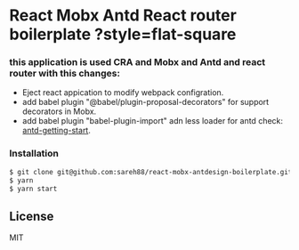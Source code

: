 # React Mobx Antd React router boilerplate ?style=flat-square

### this application is used CRA and Mobx and Antd and react router with this changes:

- Eject react appication to modify webpack configration.
- add babel plugin "@babel/plugin-proposal-decorators" for support decorators in Mobx.
- add babel plugin "babel-plugin-import" adn less loader for antd check: [antd-getting-start].

### Installation

```sh
$ git clone git@github.com:sareh88/react-mobx-antdesign-boilerplate.git
$ yarn
$ yarn start
```

## License

MIT

[antd-getting-start]: https://ant.design/docs/react/getting-started
